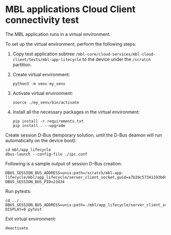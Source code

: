 # MBL applications Cloud Client connectivity test

The MBL application runs in a virtual environment.

To set up the virtual environment, perform the following steps:

1. Copy test application subtree `/mbl-core/cloud-services/mbl-cloud-client/tests/mbl-app-lifecycle`
   to the device under the `/scratch` partition.

1. Create virtual environment:
   ```shell
   python3 -m venv my_venv
   ```

1. Activate virtual environment:
   ```shell
   source ./my_venv/bin/activate
   ```

1. Install all the necessary packages in the virtual environment:
   ```shell
   pip install -r requirements.txt
   pip install . --upgrade
   ```

Create session D-Bus (temporary solution, until the D-Bus deamon will run 
automatically on the device boot):
   ```shell
   cd mbl/app_lifecycle
   dbus-launch --config-file ./ipc.conf
   ```

Following is a sample output of session D-Bus creation:
   ```shell
   DBUS_SESSION_BUS_ADDRESS=unix:path=/scratch/mbl-app-lifecycle/mbl/app_lifecycle/server_client_socket,guid=a7b20c57341193b6981973785c34562c
   DBUS_SESSION_BUS_PID=23434
   ```

Run pytests:
   ```shell
   cd ../..
   DBUS_SESSION_BUS_ADDRESS=unix:path=./mbl/app_lifecycle/server_client_socket DISPLAY=0 pytest
   ```

Exit virtual environment:
   ```shell
   deactivate
   ```
